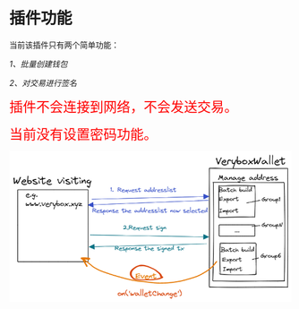 # 插件功能

当前该插件只有两个简单功能：

*1、批量创建钱包*

*2、对交易进行签名*

<font color=red size=5> 插件不会连接到网络，不会发送交易。 </font>

<font color=red size=5> 当前没有设置密码功能。 </font>

![relation](../images/relation.png)